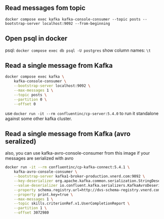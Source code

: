 ## Read messages fom topic

```
docker compose exec kafka kafka-console-consumer --topic posts --bootstrap-server localhost:9092 --from-beginning
```

## Open psql in docker

psql: `docker compose exec db psql -U postgres`
show column names: `\t`

## Read a single message from Kafka

```sh
docker compose exec kafka \
    kafka-console-consumer \
    --bootstrap-server localhost:9092 \
    --max-messages 1 \
    --topic posts \
    --partition 0 \
    --offset 0
```

use `docker run -it --rm confluentinc/cp-server:5.4.0` to run it standalone against some other kafka cluster.

## Read a single message from Kafka (avro seralized)

also, you can use kafka-avro-console-consumer from this image if your messages are serialized with avro

```sh
docker run -it --rm confluentinc/cp-kafka-connect:5.4.1 \
    kafka-avro-console-consumer \
    --bootstrap-server kafka1-broker-production.vnerd.com:9092 \
    --key-deserializer org.apache.kafka.common.serialization.StringDeserializer \
    --value-deserializer io.confluent.kafka.serializers.KafkaAvroDeserializer \
    --property schema.registry.url=http://dvs-schema-registry.vnerd.com:8081 \
    --property print.key=true \
    --max-messages 1 \
    --topic skills.criterionRef.v1.UserCompletionReport \
    --partition 1 \
    --offset 3072980
```
